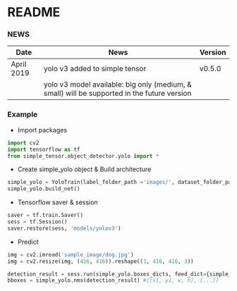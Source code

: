 # README #

### NEWS
| Date       |                                                         News                                                                     |     Version       |
| ---------- | -------------------------------------------------------------------------------------------------------------------------------- | ----------------- |
|April 2019 | yolo v3 added to simple tensor     |      v0.5.0       |
|           | yolo v3 model available: big only (medium, & small) will be supported in the future version ||


### Example
- Import packages
```python
import cv2
import tensorflow as tf
from simple_tensor.object_detector.yolo import *
```

- Create simple_yolo object & Build architecture
```python
simple_yolo = YoloTrain(label_folder_path ='images/', dataset_folder_path='labels/', num_of_class=80) 
simple_yolo.build_net()
```

- Tensorflow saver & session
```python
saver = tf.train.Saver()
sess = tf.Session() 
saver.restore(sess, 'models/yolov3')
```

- Predict
```python
img = cv2.imread('sample_image/dog.jpg')
img = cv2.resize(img, (416, 416)).reshape((1, 416, 416, 3))

detection_result = sess.run(simple_yolo.boxes_dicts, feed_dict={simple_yolo.input_placeholder: img})
bboxes = simple_yolo.nms(detection_result) #[[x1, y1, w, h], [...]]
```










